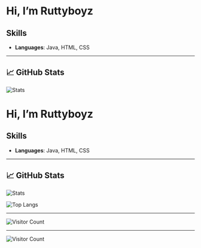 # Hi, I’m Ruttyboyz

## Skills

- **Languages**: Java, HTML, CSS  

---

## 📈 GitHub Stats


![Stats](https://github-readme-stats.vercel.app/api?username=ruttyboyzcode&show_icons=true&theme=great-gatsby)


  # Hi, I’m Ruttyboyz

## Skills

- **Languages**: Java, HTML, CSS  

---

## 📈 GitHub Stats


![Stats](https://github-readme-stats.vercel.app/api?username=ruttyboyzcode&show_icons=true&theme=great-gatsby)


  ![Top Langs](https://github-readme-stats.vercel.app/api/top-langs/?username=ruttyboyzcode&layout=compact&theme=great-gatsby&refresh=1)


---

![Visitor Count](https://komarev.com/ghpvc/?username=ruttyboyzcode&color=blue)



---

![Visitor Count](https://komarev.com/ghpvc/?username=ruttyboyzcode&color=blue)
